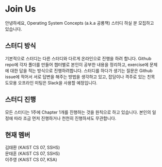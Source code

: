 # Join Us

안녕하세요, Operating System Concepts (a.k.a 공룡책) 스터디 하실 분 모집하고 있습니다.

## 스터디 방식

기본적으로 스터디는 다른 스터디와 다르게 온라인으로 진행을 하려 합니다.
Github repo에 각자 폴더를 만들어 챕터별로 본인이 공부한 내용을 정리하고,
exercise에 문제에 대한 답을 적는 방식으로 진행하려합니다.
스터디를 하다가 생기는 질문은 Github issue에 적어서 서로 답변을 해주는 방법을 생각하고 있고,
잡담이나 격주로 있는 친목도모용 오프라인 미팅은 Slack을 사용할 예정입니다.

## 스터디 진행

모든 스터디는 1주에 Chapter 1개를 진행하는 것을 원칙으로 하고 있습니다.
본인의 일정에 따라 조금 먼저 진행하거나 천천히 진행하셔도 무관합니다.


## 현재 멤버

김태환 (KAIST CS 07, SSHS)  
문태훈 (KAIST CS 07, SSHS)  
이주영 (KAIST CS 07, KSA)
